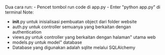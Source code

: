 Dua cara run: - Pencet tombol run code di app.py 
              - Enter "python app.py" di terminal
Note:
- __init__.py untuk inisialisasi pembuatan object dari folder website
- auth.py untuk controller semuanya yang berkaitan dengan authentication
- views.py untuk controller yang berkaitan dengan halaman" utama web 
- models.py untuk model" database
- Database yang digunakan adalah sqlite melalui SQLAlchemy
